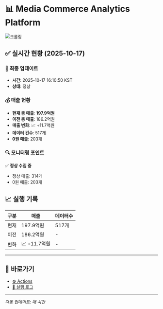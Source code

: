# 📊 Media Commerce Analytics Platform

![크롤링](https://img.shields.io/badge/크롤링-정상-green)

## ✅ 실시간 현황 (2025-10-17)

### 📍 최종 업데이트
- **시간**: 2025-10-17 16:10:50 KST
- **상태**: 정상

### 💰 매출 현황
- **현재 총 매출**: **197.9억원**
- **이전 총 매출**: 186.2억원
- **매출 변화**: 📈 +11.7억원
- **데이터 건수**: 517개
- **0원 매출**: 203개

### 🔍 모니터링 포인트

✅ **정상 수집 중**
- 정상 매출: 314개
- 0원 매출: 203개


## 📈 실행 기록

| 구분 | 매출 | 데이터수 |
|------|------|----------|
| 현재 | 197.9억원 | 517개 |
| 이전 | 186.2억원 | - |
| 변화 | 📈 +11.7억원 | - |

---

## 🔗 바로가기

- [⚙️ Actions](../../actions)
- [📝 실행 로그](../../actions/workflows/daily_scraping.yml)

---

*자동 업데이트: 매 시간*
